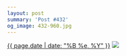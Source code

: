 ```yaml
---
layout: post
summary: 'Post #432'
og_image: 432-960.jpg
---
```


<p>
  <time><a href="/432">{{ page.date | date: "%B %e, %Y" }}</a></time>
  <a href="/432"><img src="{{ site.assets_url }}/432-480.jpg" srcset="{{ site.assets_url }}/432-960.jpg 960w, {{ site.assets_url }}/432-720.jpg 720w, {{ site.assets_url }}/432-480.jpg 480w, {{ site.assets_url }}/432-240.jpg 240w" sizes="(min-width: 700px) 50vw, calc(100vw - 2rem)" /></a>
</p>
